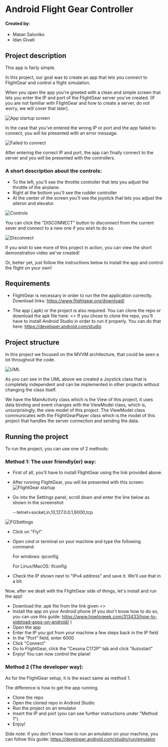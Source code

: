# Android Flight Gear Controller
#### Created by:
- Matan Saloniko
- Idan Givati

## Project description
This app is fairly simple.

In this project, our goal was to create an app that lets you connect to FlightGear and control a flight simulation.

When you open the app you're greeted with a clean and simple screen that lets you enter the IP and port of the FlightGear server you've created. (If you are not familiar with FlightGear and how to create a server, do not worry, we will cover that later). 

![App startup screen](https://i.imgur.com/4CJ5FZA.png)

In the case that you've entered the wrong IP or port and the app failed to connect, you will be presented with an error message.

![Failed to connect](https://i.imgur.com/0DJ1Tqa.png)

After entering the correct IP and port, the app can finally connect to the server and you will be presented with the controllers.

### A short description about the controls:
- To the left, you'll see the throttle controller that lets you adjust the throttle of the airplane.
- Right at the bottom you'll see the rudder controller
- At the center of the screen you'll see the joystick that lets you adjust the aileron and elevator.

![Controls](https://i.imgur.com/SOOdnfJ.png)

You can click the "DISCONNECT" button to disconnect from the current sever and connect to a new one if you wish to do so.

![Disconnect](https://i.imgur.com/1cDL2pi.png)

If you wish to see more of this project in action, you can view the short demonstration video we've created!

Or, better yet, just follow the instructions below to install the app and control the flight on your own!

## Requirements

- FlightGear is necessary in order to run the the application correctly.
Download links:
https://www.flightgear.org/download/ 

- The app (.apk) or the project is also required. You can clone the repo or download the apk file here: <>
If you chose to clone the repo, you'll have to install Android Studio in order to run it properly. You can do that here: https://developer.android.com/studio

## Project structure

In this project we focused on the MVVM architecture, that could be seen a lot throughout the code.

![UML](https://i.imgur.com/xiMFBIT.png)

As you can see in the UML above we created a Joystick class that is completely independent and can be implemented in other projects without changing the class itself.

We have the MainActivity class which is the View of this project, it uses data binding and event changes with the ViewModel class, which is, unsurprisingly, the view model of this project.
The ViewModel class communicates with the FlightGearPlayer class which is the model of this project that handles the server connection and sending the data.


## Running the project

To run the project, you can use one of 2 methods:

### Method 1: The user friendly(er) way:

 - First of all, you'll have to install FlightGear using the link provided above.

 - After running FlightGear, you will be presented with this screen:
 ![FlightGear startup](https://i.imgur.com/WLMJeyn.png)

- Go into the Settings panel, scroll down and enter the line below as shown in the screenshot

    --telnet=socket,in,10,127.0.0.1,6000,tcp

![FGSettings](https://i.imgur.com/iADawVl.png) 

- Click on "Fly!"
- Open cmd or terminal on your machine and type the following command:

    For windows:
    ipconfig

    For Linux/MacOS:
    ifconfig

- Check the IP shown next to "IPv4 address" and save it. We'll use that in a bit.

Now, after we dealt with the FlightGear side of things, let's install and run the app!

- Download the .apk file from the link given <>
- Install the app on your Android phone (if you don't know how to do so, you can use this guide: https://www.howtogeek.com/313433/how-to-sideload-apps-on-android/ )
- Open the app
- Enter the IP you got from your machine a few steps back in the IP field
- In the "Port" field, enter 6000
- Click "Connect"
- Go to FlightGear, click the "Cessna C172P" tab and click "Autostart"
- Enjoy! You can now control the plane!

### Method 2 (The developer way):

As for the FlightGear setup, it is the exact same as method 1. 

The difference is how to get the app running.

- Clone the repo
- Open the cloned repo in Android Studio
- Run the project on an emulator 
- Insert the IP and port (you can see further instructions under "Method 1").
- Enjoy!

Side note: if you don't know how to run an emulator on your machine, you can follow this guide:
https://developer.android.com/studio/run/emulator


